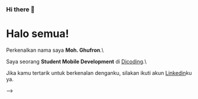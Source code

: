 ### Hi there 👋

# Halo semua! 

Perkenalkan nama saya **Moh. Ghufron**.\

Saya seorang **Student Mobile Development** di [Dicoding](https://www.dicoding.com/).\


Jika kamu tertarik untuk berkenalan denganku, silakan ikuti akun [Linkedin](https://www.linkedin.com/in/mohamad-ghufron/)ku ya.


-->
